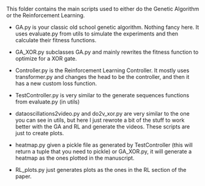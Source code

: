 This folder contains the main scripts used to either do the Genetic Algorithm  or the Reinforcement Learning.

* GA.py is your classic old school genetic algorithm. Nothing fancy here. It uses evaluate.py from utils to simulate the experiments and then calculate their fitness functions.
* GA_XOR.py subclasses GA.py and mainly rewrites the fitness function to optimize for a XOR gate.

* Controller.py is the Reinforcement Learning Controller. It mostly uses transformer.py and changes the head to be the controller, and then it has a new custom loss function.
* TestController.py is very similar to the generate sequences functions from evaluate.py (in utils)

* dataoscillations2video.py and do2v_xor.py are very similar to the one you can see in utils, but here I just rewrote a bit of the stuff to work better with the GA and RL and generate the videos. These scripts are just to create plots.

* heatmap.py given a pickle file as generated by TestController (this will return a tuple that you need to pickle) or GA_XOR.py, it will generate a heatmap as the ones plotted in the manuscript.
* RL_plots.py just generates plots as the ones in the RL section of the paper.